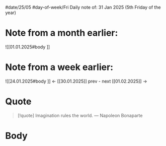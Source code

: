 
#date/25/05
#day-of-week/Fri
Daily note of: 31 Jan 2025 (5th Friday of the year)

# Note from a month earlier:
![[01.01.2025#body ]]

# Note from a week earlier:
![[24.01.2025#body ]]
 <- [[30.01.2025]] prev - next [[01.02.2025]] ->
# Quote

> [!quote] Imagination rules the world.
> — Napoleon Bonaparte
# Body

